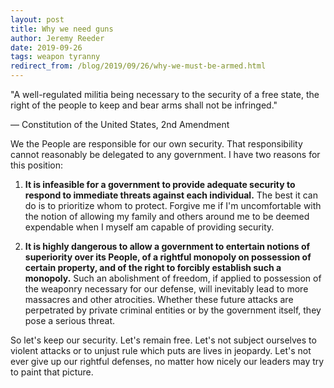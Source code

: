 ```yaml
---
layout: post
title: Why we need guns
author: Jeremy Reeder
date: 2019-09-26
tags: weapon tyranny
redirect_from: /blog/2019/09/26/why-we-must-be-armed.html
---
```


<div class="tangent" markdown="1">
"A well-regulated militia being necessary to the security of a free state, the
right of the people to keep and bear arms shall not be infringed."

— Constitution of the United States, 2nd Amendment
</div>

We the People are responsible for our own security. That responsibility cannot
reasonably be delegated to any government. I have two reasons for this
position:

1. **It is infeasible for a government to provide adequate security to respond
to immediate threats against each individual.** The best it can do is to
prioritize whom to protect. Forgive me if I'm uncomfortable with the notion of
allowing my family and others around me to be deemed expendable when I myself
am capable of providing security.

2. **It is highly dangerous to allow a government to entertain notions of
superiority over its People, of a rightful monopoly on possession of certain
property, and of the right to forcibly establish such a monopoly.** Such an
abolishment of freedom, if applied to possession of the weaponry necessary for
our defense, will inevitably lead to more massacres and other atrocities.
Whether these future attacks are perpetrated by private criminal entities or by
the government itself, they pose a serious threat.

So let's keep our security. Let's remain free. Let's not subject ourselves to
violent attacks or to unjust rule which puts are lives in jeopardy. Let's not
ever give up our rightful defenses, no matter how nicely our leaders may try to
paint that picture.
